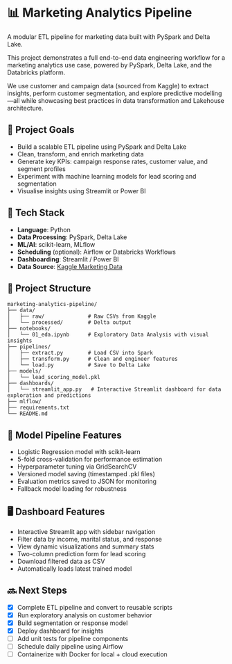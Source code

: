 # 📊 Marketing Analytics Pipeline
A modular ETL pipeline for marketing data built with PySpark and Delta Lake.

This project demonstrates a full end-to-end data engineering workflow for a marketing analytics use case, powered by PySpark, Delta Lake, and the Databricks platform.

We use customer and campaign data (sourced from Kaggle) to extract insights, perform customer segmentation, and explore predictive modelling—all while showcasing best practices in data transformation and Lakehouse architecture.

## 🚀 Project Goals

- Build a scalable ETL pipeline using PySpark and Delta Lake
- Clean, transform, and enrich marketing data
- Generate key KPIs: campaign response rates, customer value, and segment profiles
- Experiment with machine learning models for lead scoring and segmentation
- Visualise insights using Streamlit or Power BI

## 🧱 Tech Stack

- **Language**: Python
- **Data Processing**: PySpark, Delta Lake
- **ML/AI**: scikit-learn, MLflow
- **Scheduling** (optional): Airflow or Databricks Workflows
- **Dashboarding**: Streamlit / Power BI
- **Data Source**: [Kaggle Marketing Data](https://www.kaggle.com/datasets/jackdaoud/marketing-data)

## 📁 Project Structure

```
marketing-analytics-pipeline/
├── data/
│   ├── raw/              # Raw CSVs from Kaggle
│   └── processed/        # Delta output
├── notebooks/
│   └── 01_eda.ipynb      # Exploratory Data Analysis with visual insights
├── pipelines/
│   ├── extract.py        # Load CSV into Spark
│   ├── transform.py      # Clean and engineer features
│   └── load.py           # Save to Delta Lake
├── models/
│   └── lead_scoring_model.pkl
├── dashboards/
│   └── streamlit_app.py   # Interactive Streamlit dashboard for data exploration and predictions
├── mlflow/
├── requirements.txt
└── README.md
```

## 🧠 Model Pipeline Features

- Logistic Regression model with scikit-learn
- 5-fold cross-validation for performance estimation
- Hyperparameter tuning via GridSearchCV
- Versioned model saving (timestamped .pkl files)
- Evaluation metrics saved to JSON for monitoring
- Fallback model loading for robustness

## 🖥️ Dashboard Features

- Interactive Streamlit app with sidebar navigation
- Filter data by income, marital status, and response
- View dynamic visualizations and summary stats
- Two-column prediction form for lead scoring
- Download filtered data as CSV
- Automatically loads latest trained model

## 🔜 Next Steps

- [x] Complete ETL pipeline and convert to reusable scripts
- [x] Run exploratory analysis on customer behavior
- [x] Build segmentation or response model
- [x] Deploy dashboard for insights
- [ ] Add unit tests for pipeline components
- [ ] Schedule daily pipeline using Airflow
- [ ] Containerize with Docker for local + cloud execution
